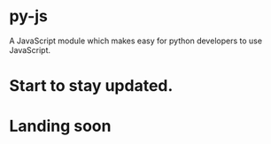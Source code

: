 # py-js
A JavaScript module which makes easy for python developers to use JavaScript.

# Start to stay updated. 
# Landing soon
